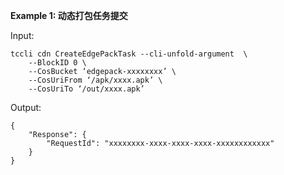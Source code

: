 **Example 1: 动态打包任务提交**



Input: 

```
tccli cdn CreateEdgePackTask --cli-unfold-argument  \
    --BlockID 0 \
    --CosBucket ‘edgepack-xxxxxxxx’ \
    --CosUriFrom ‘/apk/xxxx.apk’ \
    --CosUriTo ‘/out/xxxx.apk’
```

Output: 
```
{
    "Response": {
        "RequestId": "xxxxxxxx-xxxx-xxxx-xxxx-xxxxxxxxxxxx"
    }
}
```

